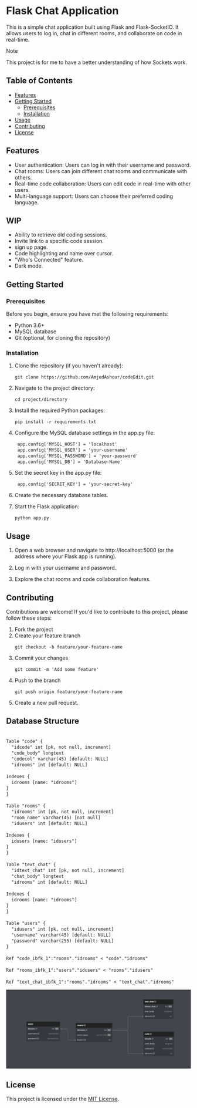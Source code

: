 # Flask Chat Application

This is a simple chat application built using Flask and Flask-SocketIO. It allows users to log in, chat in different rooms, and collaborate on code in real-time.
>[!NOTE]
This project is for me to have a better understanding of how Sockets work.

## Table of Contents

- [Features](#features)
- [Getting Started](#getting-started)
  - [Prerequisites](#prerequisites)
  - [Installation](#installation)
- [Usage](#usage)
- [Contributing](#contributing)
- [License](#license)

## Features

- User authentication: Users can log in with their username and password.
- Chat rooms: Users can join different chat rooms and communicate with others.
- Real-time code collaboration: Users can edit code in real-time with other users.
- Multi-language support: Users can choose their preferred coding language.

## WIP
- Ability to retrieve old coding sessions.
- Invite link to a specific code session.
- sign up page.
- Code highlighting and name over cursor.
- "Who's Connected" feature.
- Dark mode.

## Getting Started

### Prerequisites

Before you begin, ensure you have met the following requirements:

- Python 3.6+
- MySQL database
- Git (optional, for cloning the repository)

### Installation

1. Clone the repository (if you haven't already):

   ```shell
   git clone https://github.com/AmjedAshour/codeEdit.git
   ```
2. Navigate to the project directory:
    ```shell
    cd project/directory
    ```
2. Install the required Python packages:
    ```pip
   pip install -r requirements.txt
   ```
3. Configure the MySQL database settings in the app.py file:
   ```shell
    app.config['MYSQL_HOST'] = 'localhost'
    app.config['MYSQL_USER'] = 'your-username'
    app.config['MYSQL_PASSWORD'] = 'your-password'
    app.config['MYSQL_DB'] = 'Database-Name'
    ```
4. Set the secret key in the app.py file:
   ```shell
    app.config['SECRET_KEY'] = 'your-secret-key'
    ```
5. Create the necessary database tables.
6. Start the Flask application:
    
    ```shell
    python app.py
    ```
## Usage
1. Open a web browser and navigate to http://localhost:5000 (or the address where your Flask app is running).

2. Log in with your username and password.

3. Explore the chat rooms and code collaboration features.

## Contributing
Contributions are welcome! If you'd like to contribute to this project, please follow these steps:

1. Fork the project
2. Create your feature branch
    ```shell
    git checkout -b feature/your-feature-name
    ```
3. Commit your changes
    ```shell
    git commit -m 'Add some feature'
    ```
4. Push to the branch
    ```shell
    git push origin feature/your-feature-name
    ```
5. Create a new pull request.

## Database Structure

```shell

Table "code" {
  "idcode" int [pk, not null, increment]
  "code_body" longtext
  "codecol" varchar(45) [default: NULL]
  "idrooms" int [default: NULL]

Indexes {
  idrooms [name: "idrooms"]
}
}

Table "rooms" {
  "idrooms" int [pk, not null, increment]
  "room_name" varchar(45) [not null]
  "idusers" int [default: NULL]

Indexes {
  idusers [name: "idusers"]
}
}

Table "text_chat" {
  "idtext_chat" int [pk, not null, increment]
  "chat_body" longtext
  "idrooms" int [default: NULL]

Indexes {
  idrooms [name: "idrooms"]
}
}

Table "users" {
  "idusers" int [pk, not null, increment]
  "username" varchar(45) [default: NULL]
  "password" varchar(255) [default: NULL]
}

Ref "code_ibfk_1":"rooms"."idrooms" < "code"."idrooms"

Ref "rooms_ibfk_1":"users"."idusers" < "rooms"."idusers"

Ref "text_chat_ibfk_1":"rooms"."idrooms" < "text_chat"."idrooms"
```
![Alt text](db.PNG)

## License
This project is licensed under the [MIT License](LICENSE).
